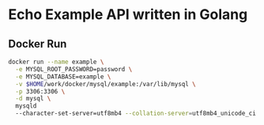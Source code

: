 # Echo Example API written in Golang

## Docker Run

```sh
docker run --name example \
  -e MYSQL_ROOT_PASSWORD=password \
  -e MYSQL_DATABASE=example \
  -v $HOME/work/docker/mysql/example:/var/lib/mysql \
  -p 3306:3306 \
  -d mysql \
  mysqld
  --character-set-server=utf8mb4 --collation-server=utf8mb4_unicode_ci
```